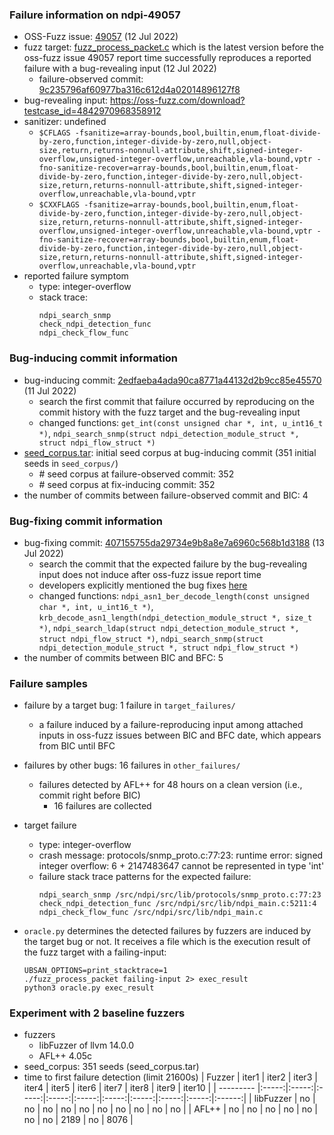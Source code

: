 ### Failure information on ndpi-49057
- OSS-Fuzz issue: [49057](https://bugs.chromium.org/p/oss-fuzz/issues/detail?id=49057) (12 Jul 2022) 
- fuzz target: [fuzz_process_packet.c](https://github.com/ntop/nDPI/blob/9c235796af60977ba316c612d4a02014896127f8/fuzz/fuzz_process_packet.c) which is the latest version before the oss-fuzz issue 49057 report time successfully reproduces a reported failure with a bug-revealing input (12 Jul 2022)
    - failure-observed commit: [9c235796af60977ba316c612d4a02014896127f8](https://github.com/ntop/nDPI/commit/9c235796af60977ba316c612d4a02014896127f8)
- bug-revealing input: https://oss-fuzz.com/download?testcase_id=4842970968358912
- sanitizer: undefined
    - `$CFLAGS -fsanitize=array-bounds,bool,builtin,enum,float-divide-by-zero,function,integer-divide-by-zero,null,object-size,return,returns-nonnull-attribute,shift,signed-integer-overflow,unsigned-integer-overflow,unreachable,vla-bound,vptr -fno-sanitize-recover=array-bounds,bool,builtin,enum,float-divide-by-zero,function,integer-divide-by-zero,null,object-size,return,returns-nonnull-attribute,shift,signed-integer-overflow,unreachable,vla-bound,vptr`
    - `$CXXFLAGS -fsanitize=array-bounds,bool,builtin,enum,float-divide-by-zero,function,integer-divide-by-zero,null,object-size,return,returns-nonnull-attribute,shift,signed-integer-overflow,unsigned-integer-overflow,unreachable,vla-bound,vptr -fno-sanitize-recover=array-bounds,bool,builtin,enum,float-divide-by-zero,function,integer-divide-by-zero,null,object-size,return,returns-nonnull-attribute,shift,signed-integer-overflow,unreachable,vla-bound,vptr`
- reported failure symptom 
    - type: integer-overflow 
    - stack trace:  
		```
		ndpi_search_snmp   
		check_ndpi_detection_func   
		ndpi_check_flow_func 
		```

### Bug-inducing commit information
- bug-inducing commit: [2edfaeba4ada90ca8771a44132d2b9cc85e45570](https://github.com/ntop/nDPI/commit/2edfaeba4ada90ca8771a44132d2b9cc85e45570) (11 Jul 2022)
    - search the first commit that failure occurred by reproducing on the commit history with the fuzz target and the bug-revealing input
	- changed functions: `get_int(const unsigned char *, int, u_int16_t *)`, `ndpi_search_snmp(struct ndpi_detection_module_struct *, struct ndpi_flow_struct *)`
- [seed_corpus.tar](https://drive.google.com/file/d/1IPe1pzOZhsPjvNRa75NmvvpzNfu4yyZS/view?usp=share_link): initial seed corpus at bug-inducing commit (351 initial seeds in `seed_corpus/`)
    - \# seed corpus at failure-observed commit: 352
    - \# seed corpus at fix-inducing commit: 352
- the number of commits between failure-observed commit and BIC: 4

### Bug-fixing commit information
- bug-fixing commit: [407155755da29734e9b8a8e7a6960c568b1d3188](https://github.com/ntop/nDPI/commit/407155755da29734e9b8a8e7a6960c568b1d3188) (13 Jul 2022)
    - search the commit that the expected failure by the bug-revealing input does not induce after oss-fuzz issue report time
    - developers explicitly mentioned the bug fixes [here](https://github.com/ntop/nDPI/commit/407155755da29734e9b8a8e7a6960c568b1d3188)
    - changed functions: `ndpi_asn1_ber_decode_length(const unsigned char *, int, u_int16_t *)`, `krb_decode_asn1_length(ndpi_detection_module_struct *, size_t *)`, `ndpi_search_ldap(struct ndpi_detection_module_struct *, struct ndpi_flow_struct *)`, `ndpi_search_snmp(struct ndpi_detection_module_struct *, struct ndpi_flow_struct *)`
- the number of commits between BIC and BFC: 5

### Failure samples
- failure by a target bug: 1 failure in `target_failures/`
    - a failure induced by a failure-reproducing input among attached inputs in oss-fuzz issues between BIC and BFC date, which appears from BIC until BFC
- failures by other bugs: 16 failures in `other_failures/`
    - failures detected by AFL++ for 48 hours on a clean version (i.e., commit right before BIC)
		- 16 failures are collected

- target failure  
    - type: integer-overflow
    - crash message: protocols/snmp_proto.c:77:23: runtime error: signed integer overflow: 6 + 2147483647 cannot be represented in type 'int'
    - failure stack trace patterns for the expected failure:  
		```
		ndpi_search_snmp /src/ndpi/src/lib/protocols/snmp_proto.c:77:23  
		check_ndpi_detection_func /src/ndpi/src/lib/ndpi_main.c:5211:4  
		ndpi_check_flow_func /src/ndpi/src/lib/ndpi_main.c
		```

- `oracle.py` determines the detected failures by fuzzers are induced by the target bug or not. It receives a file which is the execution result of the fuzz target with a failing-input:  
	```
	UBSAN_OPTIONS=print_stacktrace=1 
	./fuzz_process_packet failing-input 2> exec_result
	python3 oracle.py exec_result
	```

### Experiment with 2 baseline fuzzers 
- fuzzers
    - libFuzzer of llvm 14.0.0
    - AFL++ 4.05c
- seed_corpus: 351 seeds (seed_corpus.tar)
- time to first failure detection (limit 21600s)
    |   Fuzzer  | iter1 | iter2 | iter3 | iter4 | iter5 | iter6 | iter7 | iter8 | iter9 | iter10 |
    | --------- |:-----:|:-----:|:-----:|:-----:|:-----:|:-----:|:-----:|:-----:|:-----:|:------:|
    | libFuzzer |   no  |   no  |   no  |   no  |   no  |   no  |   no  |   no  |   no  |   no   |
    |   AFL++   |   no  |   no  |   no  |   no  |   no  |   no  |   no  |  2189 |   no  |  8076  |

